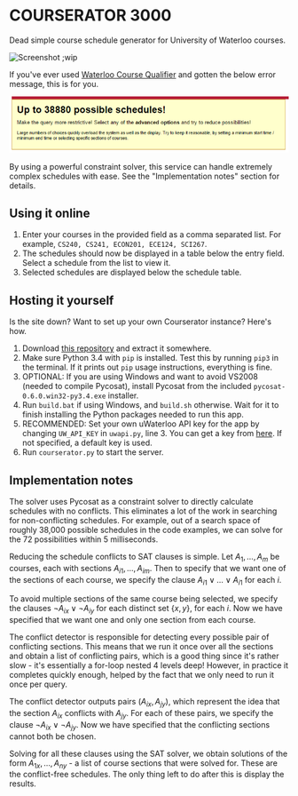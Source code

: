 COURSERATOR 3000
================

Dead simple course schedule generator for University of Waterloo courses.

![Screenshot]() ;wip

If you've ever used [Waterloo Course Qualifier](http://coursequalifier.com/) and gotten the below error message, this is for you.

![Course Qualifier Error](course_qualifier_error.png)

By using a powerful constraint solver, this service can handle extremely complex schedules with ease. See the "Implementation notes" section for details.

Using it online
---------------

1. Enter your courses in the provided field as a comma separated list. For example, `CS240, CS241, ECON201, ECE124, SCI267`.
2. The schedules should now be displayed in a table below the entry field. Select a schedule from the list to view it.
3. Selected schedules are displayed below the schedule table.

Hosting it yourself
-------------------

Is the site down? Want to set up your own Courserator instance? Here's how.

1. Download [this repository](https://github.com/Uberi/COURSERATOR-3000/archive/master.zip) and extract it somewhere.
2. Make sure Python 3.4 with `pip` is installed. Test this by running `pip3` in the terminal. If it prints out `pip` usage instructions, everything is fine.
3. OPTIONAL: If you are using Windows and want to avoid VS2008 (needed to compile Pycosat), install Pycosat from the included `pycosat-0.6.0.win32-py3.4.exe` installer.
4. Run `build.bat` if using Windows, and `build.sh` otherwise. Wait for it to finish installing the Python packages needed to run this app.
5. RECOMMENDED: Set your own uWaterloo API key for the app by changing `UW_API_KEY` in `uwapi.py`, line 3. You can get a key from [here](http://api.uwaterloo.ca/apikey/). If not specified, a default key is used.
6. Run `courserator.py` to start the server.

Implementation notes
--------------------

The solver uses Pycosat as a constraint solver to directly calculate schedules with no conflicts. This eliminates a lot of the work in searching for non-conflicting schedules. For example, out of a search space of roughly 38,000 possible schedules in the code examples, we can solve for the 72 possibilities within 5 milliseconds.

Reducing the schedule conflicts to SAT clauses is simple. Let $A_1, \ldots, A_m$ be courses, each with sections ${A_i}_1, \ldots, {A_i}_m$. Then to specify that we want one of the sections of each course, we specify the clause ${A_i}_1 \lor \ldots \lor {A_i}_1$ for each $i$.

To avoid multiple sections of the same course being selected, we specify the clauses $\neg {A_i}_x \lor \neg {A_i}_y$ for each distinct set $\left\{x, y\right\}$, for each $i$. Now we have specified that we want one and only one section from each course.

The conflict detector is responsible for detecting every possible pair of conflicting sections. This means that we run it once over all the sections and obtain a list of conflicting pairs, which is a good thing since it's rather slow - it's essentially a for-loop nested 4 levels deep! However, in practice it completes quickly enough, helped by the fact that we only need to run it once per query.

The conflict detector outputs pairs $({A_i}_x, {A_j}_y)$, which represent the idea that the section ${A_i}_x$ conflicts with ${A_j}_y$. For each of these pairs, we specify the clause $\neg {A_i}_x \lor \neg {A_j}_y$. Now we have specified that the conflicting sections cannot both be chosen.

Solving for all these clauses using the SAT solver, we obtain solutions of the form ${A_1}_x, \ldots, {A_n}_y$ - a list of course sections that were solved for. These are the conflict-free schedules. The only thing left to do after this is display the results.